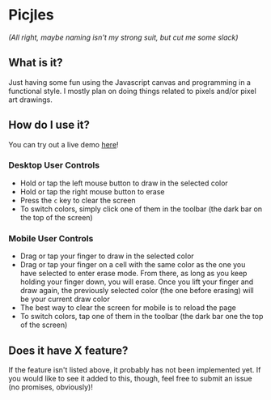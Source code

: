 # Picjles

*(All right, maybe naming isn't my strong suit, but cut me some slack)*

## What is it?

Just having some fun using the Javascript canvas and programming in a functional style. I mostly plan on doing things related to pixels and/or pixel art drawings.

## How do I use it?

You can try out a live demo [here](https://chirprush.github.io/picjles/)!

### Desktop User Controls
- Hold or tap the left mouse button to draw in the selected color
- Hold or tap the right mouse button to erase
- Press the `c` key to clear the screen
- To switch colors, simply click one of them in the toolbar (the dark bar on the top of the screen)

### Mobile User Controls
- Drag or tap your finger to draw in the selected color
- Drag or tap your finger on a cell with the same color as the one you have selected to enter erase mode. From there, as long as you keep holding your finger down, you will erase. Once you lift your finger and draw again, the previously selected color (the one before erasing) will be your current draw color
- The best way to clear the screen for mobile is to reload the page
- To switch colors, tap one of them in the toolbar (the dark bar one the top of the screen)

## Does it have X feature?

If the feature isn't listed above, it probably has not been implemented yet. If you would like to see it added to this, though, feel free to submit an issue (no promises, obviously)!
